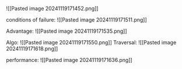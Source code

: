 ![[Pasted image 20241119171452.png]]

conditions of failure:
	![[Pasted image 20241119171511.png]]

Advantage:
	![[Pasted image 20241119171535.png]]

Algo:
	![[Pasted image 20241119171550.png]]
Traversal:
	![[Pasted image 20241119171618.png]]

performance:
	![[Pasted image 20241119171636.png]]
